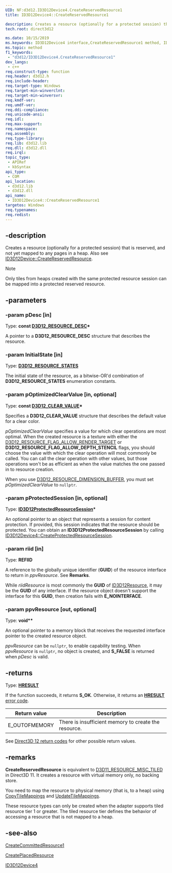 ```yaml
---
UID: NF:d3d12.ID3D12Device4.CreateReservedResource1
title: ID3D12Device4::CreateReservedResource1

description: Creates a resource (optionally for a protected session) that is reserved, and not yet mapped to any pages in a heap.
tech.root: direct3d12

ms.date: 10/15/2019
ms.keywords: ID3D12Device4 interface,CreateReservedResource1 method, ID3D12Device4.CreateReservedResource1, ID3D12Device4::CreateReservedResource1, CreateReservedResource1, CreateReservedResource1 method, CreateReservedResource1 method,ID3D12Device4 interface, direct3d12.id3d12device4_createreservedresource1, d3d12/ID3D12Device4::CreateReservedResource1
ms.topic: method
f1_keywords: 
 - "d3d12/ID3D12Device4.CreateReservedResource1"
dev_langs:
 - c++
req.construct-type: function
req.header: d3d12.h
req.include-header: 
req.target-type: Windows
req.target-min-winverclnt: 
req.target-min-winversvr: 
req.kmdf-ver: 
req.umdf-ver: 
req.ddi-compliance: 
req.unicode-ansi: 
req.idl: 
req.max-support: 
req.namespace: 
req.assembly: 
req.type-library: 
req.lib: d3d12.lib
req.dll: d3d12.dll
req.irql: 
topic_type:
 - APIRef
 - kbSyntax
api_type:
 - COM
api_location:
 - d3d12.lib
 - d3d12.dll
api_name:
 - ID3D12Device4::CreateReservedResource1
targetos: Windows
req.typenames: 
req.redist: 
---
```


## -description

Creates a resource (optionally for a protected session) that is reserved, and not yet mapped to any pages in a heap. Also see [ID3D12Device::CreateReservedResource](/windows/win32/api/d3d12/nf-d3d12-id3d12device-createreservedresource).

> [!NOTE]
> Only tiles from heaps created with the same protected resource session can be mapped into a protected reserved resource.

## -parameters

### -param pDesc [in]

Type: **const [D3D12_RESOURCE_DESC](/windows/win32/api/d3d12/ns-d3d12-d3d12_resource_desc)\***

A pointer to a **D3D12_RESOURCE_DESC** structure that describes the resource.

### -param InitialState [in]

Type: **[D3D12_RESOURCE_STATES](/windows/win32/api/d3d12/ne-d3d12-d3d12_resource_states)**

The initial state of the resource, as a bitwise-OR'd combination of **D3D12_RESOURCE_STATES** enumeration constants.

### -param pOptimizedClearValue [in, optional]

Type: **const [D3D12_CLEAR_VALUE](/windows/win32/api/d3d12/ns-d3d12-d3d12_clear_value)\***

Specifies a **D3D12_CLEAR_VALUE** structure that describes the default value for a clear color.

*pOptimizedClearValue* specifies a value for which clear operations are most optimal. When the created resource is a texture with either the [D3D12_RESOURCE_FLAG_ALLOW_RENDER_TARGET](/windows/win32/api/d3d12/ne-d3d12-d3d12_resource_flags) or **D3D12_RESOURCE_FLAG_ALLOW_DEPTH_STENCIL** flags, you should choose the value with which the clear operation will most commonly be called. You can call the clear operation with other values, but those operations won't be as efficient as when the value matches the one passed in to resource creation.

When you use [D3D12_RESOURCE_DIMENSION_BUFFER](/windows/win32/api/d3d12/ne-d3d12-d3d12_resource_dimension), you must set *pOptimizedClearValue* to `nullptr`.

### -param pProtectedSession [in, optional]

Type: **[ID3D12ProtectedResourceSession](/windows/win32/api/d3d12/nn-d3d12-id3d12protectedresourcesession)\***

An optional pointer to an object that represents a session for content protection. If provided, this session indicates that the resource should be protected. You can obtain an **ID3D12ProtectedResourceSession** by calling [ID3D12Device4::CreateProtectedResourceSession](/windows/win32/api/d3d12/nf-d3d12-id3d12device4-createprotectedresourcesession).

### -param riid [in]

Type: **REFIID**

A reference to the globally unique identifier (**GUID**) of the resource interface to return in *ppvResource*. See **Remarks**.

While *riidResource* is most commonly the **GUID** of [ID3D12Resource](/windows/win32/api/d3d12/nn-d3d12-id3d12resource), it may be the **GUID** of any interface. If the resource object doesn't support the interface for this **GUID**, then creation fails with **E_NOINTERFACE**.

### -param ppvResource [out, optional]

Type: **void\*\***

An optional pointer to a memory block that receives the requested interface pointer to the created resource object.

*ppvResource* can be `nullptr`, to enable capability testing. When *ppvResource* is `nullptr`, no object is created, and **S_FALSE** is returned when *pDesc* is valid.

## -returns

Type: **[HRESULT](/windows/win32/com/structure-of-com-error-codes)**

If the function succeeds, it returns **S_OK**. Otherwise, it returns an [**HRESULT**](/windows/desktop/com/structure-of-com-error-codes) [error code](/windows/win32/com/com-error-codes-10).

|Return value|Description|
|-|-|
|E_OUTOFMEMORY|There is insufficient memory to create the resource.|

See [Direct3D 12 return codes](/windows/win32/direct3d12/d3d12-graphics-reference-returnvalues) for other possible return values.

## -remarks

**CreateReservedResource** is equivalent to [D3D11_RESOURCE_MISC_TILED](/windows/win32/api/d3d11/ne-d3d11-d3d11_resource_misc_flag) in Direct3D 11. It creates a resource with virtual memory only, no backing store.

You need to map the resource to physical memory (that is, to a heap) using <a href="/windows/win32/api/d3d12/nf-d3d12-id3d12commandqueue-copytilemappings">CopyTileMappings</a> and <a href="/windows/win32/api/d3d12/nf-d3d12-id3d12commandqueue-updatetilemappings">UpdateTileMappings</a>.

These resource types can only be created when the adapter supports tiled resource tier 1 or greater. The tiled resource tier defines the behavior of accessing a resource that is not mapped to a heap.

## -see-also

<a href="/windows/win32/api/d3d12/nf-d3d12-id3d12device4-createcommittedresource1">CreateCommittedResource1</a>

<a href="/windows/win32/api/d3d12/nf-d3d12-id3d12device-createplacedresource">CreatePlacedResource</a>

<a href="/windows/win32/api/d3d12/nn-d3d12-id3d12device4">ID3D12Device4</a>